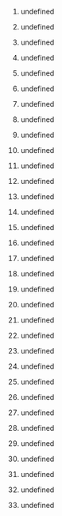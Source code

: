 1. undefined

2. undefined
3. undefined
4. undefined
5. undefined

6. undefined

7. undefined

8. undefined
9. undefined
10. undefined

11. undefined
12. undefined
13. undefined
14. undefined
15. undefined
16. undefined

17. undefined

18. undefined

19. undefined
20. undefined

21. undefined

22. undefined

23. undefined
24. undefined
25. undefined
26. undefined

27. undefined

28. undefined

29. undefined
30. undefined
31. undefined
32. undefined
33. undefined
